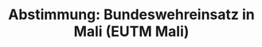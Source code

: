---
abstimmung:
  abstimmung: 4
  bundestagssitzung: 170
  datum: 12. Mai 2016
  legislaturperiode: 18
categories:
- Bundeswehr
- Ausland
data:
- title: Abstimmungsergebnis 20160512_4-data.pdf
  url: /res/abstimmungsliste/20160512_4-data.pdf
- title: Abstimmungsergebnis 20160512_4_xls-data.csv
  url: /res/abstimmungsliste/csv/20160512_4_xls-data.csv
documents:
- local: /res/abstimmungsdaten/018-170-04/1808090.pdf
  title: Drucksache 18/08090.pdf
  url: http://dip21.bundestag.de/dip21/btd/18/080/1808090.pdf
- local: /res/abstimmungsdaten/018-170-04/1808284.pdf
  title: Drucksache 18/08284.pdf
  url: http://dip21.bundestag.de/dip21/btd/18/082/1808284.pdf
ergebnis:
  cdu/csu:
    enthaltung: 0
    gesamt: 310
    ja: 272
    nein: 0
    nichtabgegeben: 38
    ungueltig: 0
  die.linke:
    enthaltung: 0
    gesamt: 64
    ja: 0
    nein: 59
    nichtabgegeben: 5
    ungueltig: 0
  file: 20160512_4_xls-data.csv
  gruenen:
    enthaltung: 0
    gesamt: 63
    ja: 56
    nein: 4
    nichtabgegeben: 3
    ungueltig: 0
  spd:
    enthaltung: 2
    gesamt: 193
    ja: 168
    nein: 4
    nichtabgegeben: 19
    ungueltig: 0
layout: abstimmung
links:
- title: https://www.bundestag.de/parlament/plenum/abstimmung/abstimmung?id=397
  url: https://www.bundestag.de/parlament/plenum/abstimmung/abstimmung?id=397
- title: http://www.abgeordnetenwatch.de/verlaengerung_des_bundeswehreinsatzes_in_mali_eutm-1105-791.html
  url: http://www.abgeordnetenwatch.de/verlaengerung_des_bundeswehreinsatzes_in_mali_eutm-1105-791.html
preview: 'Deutscher Bundestag


  170. Sitzung des Deutschen Bundestages

  am Donnerstag, 12.Mai 2016


  Endgültiges Ergebnis der Namentlichen Abstimmung Nr. 4


  Beschlussempfehlung des Auswärtigen Ausschusses (3. Ausschuss) zu dem Antrag der

  Bundesregierung.

  Fortsetzung der Beteiligung bewaffneter deutscher Streitkräfte an der Militärmission
  der

  Europäischen Union als Beitrag zur Ausbildung der malischen Streitkräfte (EUTM Mali)

  auf Grundlage des Ersuchens der Regierung von Mali an die EU sowie der Beschlüsse
  des

  Rates der EU 2013/87/GASP vom 18. Februar 2013, zuletzt geändert mit dem Beschluss
  des

  Rates der EU 2016/446/GASP vom 23. März 2016 in Verbindung mit den Resolutionen
  des

  Sicherheitsrates der Vereinten Nationen 2071 (2012) vom 12. Oktober 2012 und folgender

  Resolutionen, zuletzt 2227 (2015) vom 29. Juni 2015

  - Drucksachen 18/8090 und 18/8284 -


  Abgegebene Stimmen insgesamt:


  565


  Nicht abgegebene Stimmen:

  Ja-Stimmen:


  65

  496


  Nein-Stimmen:


  67


  Enthaltungen:


  2


  Ungültige:


  0


  Berlin, den 12.05.2016


  Beginn: 19:05

  Ende: 19:08

  '
tags:
- Bundeswehr
- Ausbildung
- Mali
- EU
- UN
- EUTM
title: 'Abstimmung: Bundeswehreinsatz in Mali (EUTM Mali)'
---